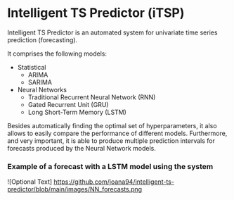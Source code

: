 # Intelligent TS Predictor (iTSP)

Intelligent TS Predictor is an automated system for univariate time series prediction (forecasting).

It comprises the following models:
- Statistical
  - ARIMA
  - SARIMA
- Neural Networks
  - Traditional Recurrent Neural Network (RNN)
  - Gated Recurrent Unit (GRU)
  - Long Short-Term Memory (LSTM)
  
 Besides automatically finding the optimal set of hyperparameters, it also allows to easily compare the performance of different models.
 Furthermore, and very important, it is able to produce multiple prediction intervals for forecasts produced by the Neural Network models.
 
 ### Example of a forecast with a LSTM model using the system
 
 ![Optional Text] https://github.com/joana94/intelligent-ts-predictor/blob/main/images/NN_forecasts.png
 
  
  
  
  
  
